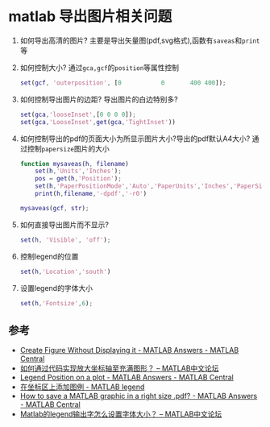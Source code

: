 # matlab 导出图片相关问题

1. 如何导出高清的图片?
    主要是导出矢量图(pdf,svg格式),函数有`saveas`和`print`等

2. 如何控制大小?
    通过`gca,gcf`的`position`等属性控制
    ```matlab
    set(gcf, 'outerposition', [0           0       400 400]);
    ```
3. 如何控制导出图片的边距? 导出图片的白边特别多?
    ```matlab
    set(gca,'looseInset',[0 0 0 0]);
    set(gca,'LooseInset',get(gca,'TightInset'))
    ```

4. 如何控制导出的pdf的页面大小为所显示图片大小?导出的pdf默认A4大小?
    通过控制`papersize`图片的大小
    ```matlab
    function mysaveas(h, filename)
        set(h,'Units','Inches');
        pos = get(h,'Position');
        set(h,'PaperPositionMode','Auto','PaperUnits','Inches','PaperSize',[pos(3), pos(4)])
        print(h,filename,'-dpdf','-r0')

    mysaveas(gcf, str);
    ```

5. 如何直接导出图片而不显示?
    ```matlab
    set(h, 'Visible', 'off');
    ```

6. 控制legend的位置
    ```matlab
    set(h,'Location','south')
    ```

7. 设置legend的字体大小
    ```matlab
    set(h,'Fontsize',6);
    ```
## 参考
* [Create Figure Without Displaying it - MATLAB Answers - MATLAB Central](https://ww2.mathworks.cn/matlabcentral/answers/43326-create-figure-without-displaying-it)
* [如何通过代码实现放大坐标轴至充满图形？ – MATLAB中文论坛](http://www.ilovematlab.cn/thread-297264-1-1.html)
* [Legend Position on a plot - MATLAB Answers - MATLAB Central](https://ww2.mathworks.cn/matlabcentral/answers/12555-legend-position-on-a-plot)
* [在坐标区上添加图例 - MATLAB legend](https://ww2.mathworks.cn/help/matlab/ref/legend.html?#bt6ef_q-1-lcn)
* [How to save a MATLAB graphic in a right size .pdf? - MATLAB Answers - MATLAB Central](https://ww2.mathworks.cn/matlabcentral/answers/12987-how-to-save-a-matlab-graphic-in-a-right-size-pdf)
* [Matlab的legend输出字怎么设置字体大小？ – MATLAB中文论坛](http://www.ilovematlab.cn/thread-69390-1-1.html)